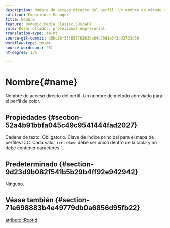 ```yaml
---
description: Nombre de acceso directo del perfil. Un nombre de método abreviado para el perfil de color.
solution: Experience Manager
title: Nombre
feature: Dynamic Media Classic,SDK/API
role: Desarrollador, profesional empresarial
translation-type: tm+mt
source-git-commit: d0bc88f55f857762b3bab4c76d1e3f3dd2733d60
workflow-type: tm+mt
source-wordcount: '61'
ht-degree: 13%

---
```



# Nombre{#name}

Nombre de acceso directo del perfil. Un nombre de método abreviado para el perfil de color.

## Propiedades {#section-52a4b91bbfa045c49c9541444fad2027}

Cadena de texto. Obligatorio. Clave de índice principal para el mapa de perfiles ICC. Cada valor `icc::Name` debe ser único dentro de la tabla y no debe contener caracteres &#39;,&#39;.

## Predeterminado {#section-9d23d9b082f541b5b29b4ff92e942942}

Ninguno.

## Véase también {#section-71e698883b4e49779db0a6856d95fb22}

[atributo::RootId](../../../../../ir-api/material-cat/image-rendering-api-ref/c-ir-material-catalog/c-ir-attributes-reference/r-ir-rootid.md#reference-54b42b7125824be593378c1accb70d5a)
